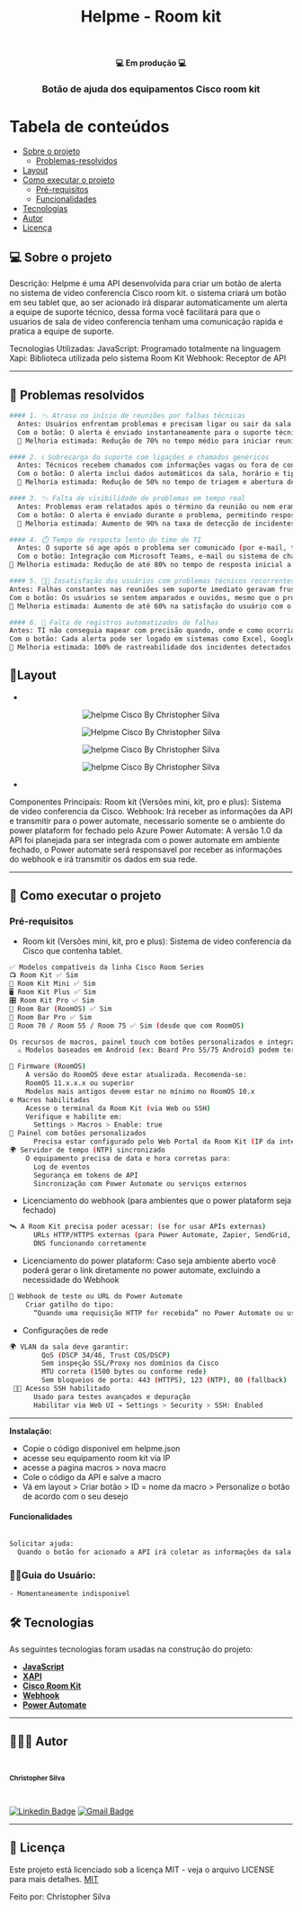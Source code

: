 <h1 align="center">Helpme - Room kit</h1>			
<br>
<h4 align="center"> 💻 Em produção 💻 </h4>
<h3 align="center">Botão de ajuda dos equipamentos Cisco room kit</h3>

Tabela de conteúdos
=================
<!--ts-->
   * [Sobre o projeto](#-sobre-o-projeto)
     * [Problemas-resolvidos](#-problemas-resolvidos)
   * [Layout](#-layout)
   * [Como executar o projeto](#-como-executar-o-projeto)
     * [Pré-requisitos](#pré-requisitos)
     * [Funcionalidades](#funcionalidades)
   * [Tecnologias](#-tecnologias)
   * [Autor](#-autor)
   * [Licença](#-licença)
<!--te-->
## 💻 Sobre o projeto 

Descrição:
Helpme é uma API desenvolvida para criar um botão de alerta no sistema de video conferencia Cisco room kit. o sistema criará um botão em seu tablet que, ao ser acionado irá disparar automaticamente um alerta a equipe de suporte técnico, dessa forma você facilitará para que o usuarios de sala de video conferencia tenham uma comunicação rapida e pratica a equipe de suporte.

Tecnologias Utilizadas:
JavaScript: Programado totalmente na linguagem
Xapi: Biblioteca utilizada pelo sistema Room Kit
Webhook: Receptor de API

---

## 🚧 Problemas resolvidos

```bash
#### 1. 📉 Atraso no início de reuniões por falhas técnicas
  Antes: Usuários enfrentam problemas e precisam ligar ou sair da sala para buscar ajuda.
  Com o botão: O alerta é enviado instantaneamente para o suporte técnico.
  🔺 Melhoria estimada: Redução de 70% no tempo médio para iniciar reuniões com falha técnica.
```
```bash
#### 2. 📞 Sobrecarga do suporte com ligações e chamados genéricos
  Antes: Técnicos recebem chamados com informações vagas ou fora de contexto.
  Com o botão: O alerta inclui dados automáticos da sala, horário e tipo de evento, agilizando o diagnóstico.
  🔺 Melhoria estimada: Redução de 50% no tempo de triagem e abertura de chamado.
```
```bash
#### 3. 📉 Falta de visibilidade de problemas em tempo real
  Antes: Problemas eram relatados após o término da reunião ou nem eram reportados.
  Com o botão: O alerta é enviado durante o problema, permitindo resposta imediata ou coleta de logs em tempo real.
  🔺 Melhoria estimada: Aumento de 90% na taxa de detecção de incidentes em tempo real.
```
```bash
#### 4. ⏱️ Tempo de resposta lento do time de TI
  Antes: O suporte só age após o problema ser comunicado (por e-mail, telefone ou WhatsApp).
  Com o botão: Integração com Microsoft Teams, e-mail ou sistema de chamados garante ação em segundos.
🔺 Melhoria estimada: Redução de até 80% no tempo de resposta inicial a incidentes críticos.
```
```bash
#### 5. 🧑‍💼 Insatisfação dos usuários com problemas técnicos recorrentes
Antes: Falhas constantes nas reuniões sem suporte imediato geravam frustração.
Com o botão: Os usuários se sentem amparados e ouvidos, mesmo que o problema não seja resolvido na hora.
🔺 Melhoria estimada: Aumento de até 60% na satisfação do usuário com o suporte técnico.
```
```bash
#### 6. 🧾 Falta de registros automatizados de falhas
Antes: TI não conseguia mapear com precisão quando, onde e como ocorriam as falhas.
Com o botão: Cada alerta pode ser logado em sistemas como Excel, Google Sheets, Power BI, etc.
🔺 Melhoria estimada: 100% de rastreabilidade dos incidentes detectados via botão.
```

## 🎨Layout

-
<p align="center" style="display: flex; align-items: flex-start; justify-content: center;">
<img alt="helpme Cisco By Christopher Silva" title="#helpme-Cisco" src="https://i.pinimg.com/1200x/48/6a/7f/486a7f3257d377ca4a07a0d9f2f7fab8.jpg"/> </p>

<p align="center" style="display: flex; align-items: flex-start; justify-content: center;">
<img alt="Helpme Cisco By Christopher Silva" title="#helpme-Cisco" src="https://i.pinimg.com/1200x/97/fb/bd/97fbbd99069f4c3827d0cbed77bc5402.jpg"/> </p>

<p align="center" style="display: flex; align-items: flex-start; justify-content: center;">
<img alt="helpme Cisco By Christopher Silva" title="#helpme-Cisco" src="https://i.pinimg.com/736x/47/c0/ff/47c0ff1c74c3b5062ed0e667e5cef7db.jpg"/> </p>

<p align="center" style="display: flex; align-items: flex-start; justify-content: center;">
<img alt="helpme Cisco By Christopher Silva" title="#helpme-Cisco" src="https://i.pinimg.com/1200x/9e/9a/fc/9e9afc087cf4b229ae2aec33b71fa2a0.jpg"/> </p>

- 

Componentes Principais:
Room kit (Versões mini, kit, pro e plus): Sistema de video conferencia da Cisco.
Webhook: Irá receber as informações da API e transmitir para o power automate, necessario somente se o ambiente do power plataform for fechado pelo Azure
Power Automate: A versão 1.0 da API foi planejada para ser integrada com o power automate em ambiente fechado, o Power automate será responsavel por receber as informações do webhook e irá transmitir os dados em sua rede.

---

## 🚀 Como executar o projeto

### Pré-requisitos

- Room kit (Versões mini, kit, pro e plus): Sistema de video conferencia da Cisco que contenha tablet.
```bash
✅ Modelos compatíveis da linha Cisco Room Series
📺 Room Kit ✅ Sim
🎥 Room Kit Mini ✅ Sim
🖥️ Room Kit Plus ✅ Sim
🎛️ Room Kit Pro ✅ Sim
🧠 Room Bar (RoomOS) ✅ Sim
🧠 Room Bar Pro ✅ Sim
🧠 Room 70 / Room 55 / Room 75 ✅ Sim (desde que com RoomOS)

Os recursos de macros, painel touch com botões personalizados e integração via xAPI estão disponíveis nos seguintes equipamentos:
  ⚠️ Modelos baseados em Android (ex: Board Pro 55/75 Android) podem ter limitações no suporte a macros e painéis personalizados.

📡 Firmware (RoomOS)
    A versão do RoomOS deve estar atualizada. Recomenda-se: 
    RoomOS 11.x.x.x ou superior
    Modelos mais antigos devem estar no mínimo no RoomOS 10.x
⚙️ Macros habilitadas
    Acesse o terminal da Room Kit (via Web ou SSH)
    Verifique e habilite em:
      Settings > Macros > Enable: true
🔧 Painel com botões personalizados
      Precisa estar configurado pelo Web Portal da Room Kit (IP da interface de admin) Ou carregado via código JSON no endpoint /web/UXConfiguration/Panel
🌍 Servidor de tempo (NTP) sincronizado
    O equipamento precisa de data e hora corretas para:
      Log de eventos
      Segurança em tokens de API
      Sincronização com Power Automate ou serviços externos
```

- Licenciamento do webhook (para ambientes que o power plataform seja fechado)
```bash
🛰️ A Room Kit precisa poder acessar: (se for usar APIs externas)
      URLs HTTP/HTTPS externas (para Power Automate, Zapier, SendGrid, etc)
      DNS funcionando corretamente
```

- Licenciamento do power plataform: Caso seja ambiente aberto você poderá gerar o link diretamente no power automate, excluindo a necessidade do Webhook
```bash
🧾 Webhook de teste ou URL do Power Automate
    Criar gatilho do tipo:
      “Quando uma requisição HTTP for recebida” no Power Automate ou usar uma API pública temporária (Webhook.site, RequestBin, etc)
```

- Configurações de rede
```bash
🌍 VLAN da sala deve garantir:
        QoS (DSCP 34/46, Trust COS/DSCP)
        Sem inspeção SSL/Proxy nos domínios da Cisco
        MTU correta (1500 bytes ou conforme rede)
        Sem bloqueios de porta: 443 (HTTPS), 123 (NTP), 80 (fallback)
 🧑‍💻 Acesso SSH habilitado
      Usado para testes avançados e depuração
      Habilitar via Web UI → Settings > Security > SSH: Enabled
```
---
  
<b>Instalação:</b>

- Copie o código disponivel em helpme.json
- acesse seu equipamento room kit via IP
- acesse a pagina macros > nova macro
- Cole o código da API e salve a macro
- Vá em layout > Criar botão > ID = nome da macro > Personalize o botão de acordo com o seu desejo

#### Funcionalidades

```bash

Solicitar ajuda:
  Quando o botão for acionado a API irá coletar as informações da sala salvas previamente e transferir para o power automate via webhook, iniciando o fluxo que irá destinar o contato com a equipe técnica.

```

### 🧑‍💻Guia do Usuário:

``` bash
- Momentaneamente indisponivel
```

## 🛠 Tecnologias

As seguintes tecnologias foram usadas na construção do projeto:

-   **[JavaScript](https://developer.mozilla.org/pt-BR/docs/Web/JavaScript)**
-   **[XAPI](https://xapi.com/)**
-   **[Cisco Room Kit](https://www.cisco.com/c/en/us/support/collaboration-endpoints/spark-room-kit/model.html)**
-   **[Webhook](https://webhook.site/)**
-   **[Power Automate](https://www.microsoft.com/pt-br/power-platform/products/power-automate)**
---

## 🦸🏻‍♂️ Autor

 <br>
  <sub><b><p>Christopher Silva</p></b></sub></a>
 <br />

[![Linkedin Badge](https://img.shields.io/badge/-Christopher%20Silva-blue?style=flat-square&logo=Linkedin&logoColor=white&link=https://www.linkedin.com/in/chris-f-silva//)](https://www.linkedin.com/in/chris-f-silva/) 
[![Gmail Badge](https://img.shields.io/badge/-chrisspfc.silva@gmail.com-c14438?style=flat-square&logo=Gmail&logoColor=white&link=mailto:daniel.rodrigues.soarees@gmail.com)](mailto:chrisspfc.silva@gmail.com)

---

## 📝 Licença

Este projeto está licenciado sob a licença MIT - veja o arquivo LICENSE para mais detalhes. [MIT](./LICENSE)

Feito por: Christopher Silva
</div>
